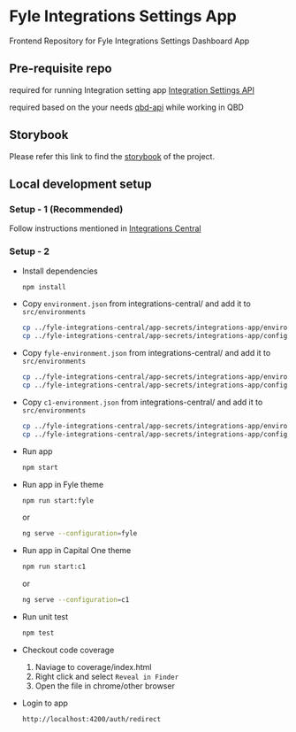 # Fyle Integrations Settings App
Frontend Repository for Fyle Integrations Settings Dashboard App

## Pre-requisite repo
required for running Integration setting app
[Integration Settings API](https://github.com/fylein/fyle-integrations-settings-api)

required based on the your needs
[qbd-api](https://github.com/fylein/fyle-qbd-api) while working in QBD

## Storybook
Please refer this link to find the [storybook](https://fylein.github.io/fyle-integrations-app/) of the project.

## Local development setup
### Setup - 1 (Recommended)
Follow instructions mentioned in [Integrations Central](https://github.com/fylein/fyle-integrations-central/)

### Setup - 2
* Install dependencies

    ```bash
    npm install
    ```

* Copy `environment.json` from integrations-central/ and add it to `src/environments`

    ```bash
    cp ../fyle-integrations-central/app-secrets/integrations-app/environment.json src/environments/environment.json
    cp ../fyle-integrations-central/app-secrets/integrations-app/config.json src/app/branding/config.json
    ```

* Copy `fyle-environment.json` from integrations-central/ and add it to `src/environments`

    ```bash
    cp ../fyle-integrations-central/app-secrets/integrations-app/environment.json src/environments/fyle-environment.json
    cp ../fyle-integrations-central/app-secrets/integrations-app/config.json src/app/branding/fyle-config.json
    ```

* Copy `c1-environment.json` from integrations-central/ and add it to `src/environments`

    ```bash
    cp ../fyle-integrations-central/app-secrets/integrations-app/environment.json src/environments/c1-environment.json
    cp ../fyle-integrations-central/app-secrets/integrations-app/config.json src/app/branding/c1-config.json
    ```

* Run app

    ```bash
    npm start
    ```

* Run app in Fyle theme

    ```bash
    npm run start:fyle
    ```

    or

    ```bash
    ng serve --configuration=fyle
    ```

* Run app in Capital One theme

    ```bash
    npm run start:c1
    ```

    or

    ```bash
    ng serve --configuration=c1
    ```

* Run unit test 

    ```bash
    npm test
    ```

* Checkout code coverage

    1. Naviage to coverage/index.html
    2. Right click and select `Reveal in Finder`
    3. Open the file in chrome/other browser

* Login to app

    ```bash
    http://localhost:4200/auth/redirect
    ```